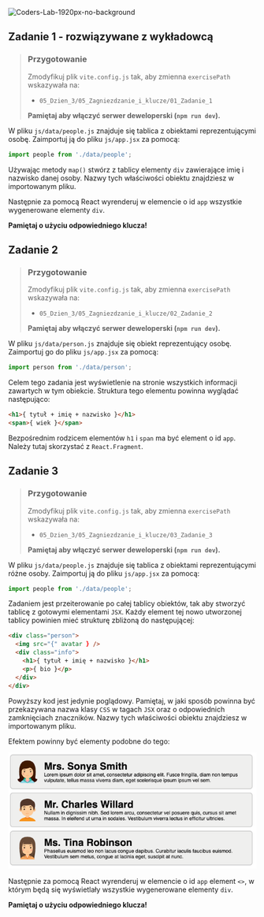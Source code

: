 ![Coders-Lab-1920px-no-background](https://user-images.githubusercontent.com/30623667/104709394-2cabee80-571f-11eb-9518-ea6a794e558e.png)


## Zadanie 1 - rozwiązywane z wykładowcą

> ### Przygotowanie
>
> Zmodyfikuj plik `vite.config.js` tak, aby zmienna `exercisePath` wskazywała na:
>
> - `05_Dzien_3/05_Zagniezdzanie_i_klucze/01_Zadanie_1`
>
> **Pamiętaj aby włączyć serwer deweloperski (`npm run dev`).**

W pliku `js/data/people.js` znajduje się tablica z obiektami reprezentującymi osobę. Zaimportuj ją do pliku `js/app.jsx` za pomocą:

```js
import people from './data/people';
```

Używając metody `map()` stwórz z tablicy elementy `div` zawierające imię i nazwisko danej osoby. Nazwy tych właściwości obiektu znajdziesz w importowanym pliku.

Następnie za pomocą React wyrenderuj w elemencie o id `app` wszystkie wygenerowane elementy `div`.

**Pamiętaj o użyciu odpowiedniego klucza!**


## Zadanie 2

> ### Przygotowanie
>
> Zmodyfikuj plik `vite.config.js` tak, aby zmienna `exercisePath` wskazywała na:
>
> - `05_Dzien_3/05_Zagniezdzanie_i_klucze/02_Zadanie_2`
>
> **Pamiętaj aby włączyć serwer deweloperski (`npm run dev`).**

W pliku `js/data/person.js` znajduje się obiekt reprezentujący osobę. Zaimportuj go do pliku `js/app.jsx` za pomocą:

```js
import person from './data/person';
```

Celem tego zadania jest wyświetlenie na stronie wszystkich informacji zawartych w tym obiekcie. Struktura tego elementu powinna wyglądać następująco:

```HTML
<h1>{ tytuł + imię + nazwisko }</h1>
<span>{ wiek }</span>
```

Bezpośrednim rodzicem elementów `h1` i `span` ma być element o id `app`. Należy tutaj skorzystać z `React.Fragment`.


## Zadanie 3

> ### Przygotowanie
>
> Zmodyfikuj plik `vite.config.js` tak, aby zmienna `exercisePath` wskazywała na:
>
> - `05_Dzien_3/05_Zagniezdzanie_i_klucze/03_Zadanie_3`
>
> **Pamiętaj aby włączyć serwer deweloperski (`npm run dev`).**

W pliku `js/data/people.js` znajduje się tablica z obiektami reprezentującymi różne osoby. Zaimportuj ją do pliku `js/app.jsx` za pomocą:

```js
import people from './data/people';
```

Zadaniem jest przeiterowanie po całej tablicy obiektów, tak aby stworzyć tablicę z gotowymi elementami `JSX`. Każdy element tej nowo utworzonej tablicy powinien mieć strukturę zbliżoną do następującej:

```html
<div class="person">
  <img src="{" avatar } />
  <div class="info">
    <h1>{ tytuł + imię + nazwisko }</h1>
    <p>{ bio }</p>
  </div>
</div>
```

Powyższy kod jest jedynie poglądowy. Pamiętaj, w jaki sposób powinna być przekazywana nazwa klasy `CSS` w tagach `JSX` oraz o odpowiednich zamknięciach znaczników. Nazwy tych właściwości obiektu znajdziesz w importowanym pliku.

Efektem powinny być elementy podobne do tego:

![](images/example.png)

Następnie za pomocą React wyrenderuj w elemencie o id `app` element `<>`, w którym będą się wyświetlały wszystkie wygenerowane elementy `div`.

**Pamiętaj o użyciu odpowiedniego klucza!**
